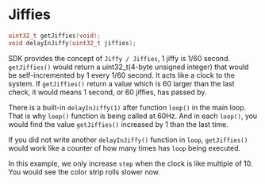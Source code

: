 # Jiffies

```c
uint32_t getJiffies(void);
void delayInJiffy(uint32_t jiffies);
```

SDK provides the concept of `Jiffy / Jiffies`, 1 jiffy is 1/60 second. `getJiffies()` would return a uint32_t(4-byte unsigned integer) that would be self-incremented by 1 every 1/60 second. It acts like a clock to the system. If `getJiffies()` return a value which is 60 larger than the last check, it would means 1 second, or 60 jiffies, has passed by.

There is a built-in `delayInJiffy(1)` after function `loop()` in the main loop. That is why `loop()` function is being called at 60Hz. And in each `loop()`, you would find the value `getJiffies()` increased by 1 than the last time.

If you did not write another `delayInJiffy()` function in `loop`, `getJiffies()` would work like a counter of how many times has `loop` being executed.

In this example, we only increase `step` when the clock is like multiple of 10. You would see the color strip rolls slower now.
